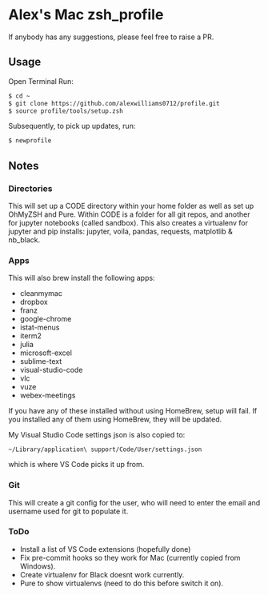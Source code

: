 # Alex's Mac zsh_profile

If anybody has any suggestions, please feel free to raise a PR.

## Usage

Open Terminal
Run:

```zsh
$ cd ~
$ git clone https://github.com/alexwilliams0712/profile.git
$ source profile/tools/setup.zsh
```

Subsequently, to pick up updates, run:

```zsh
$ newprofile
```

## Notes

### Directories

This will set up a CODE directory within your home folder as well as set up OhMyZSH and Pure. Within CODE is a folder for all git repos, and another for jupyter notebooks (called sandbox). This also creates a virtualenv for jupyter and pip installs: jupyter, voila, pandas, requests, matplotlib & nb_black.

### Apps

This will also brew install the following apps:

* cleanmymac
* dropbox
* franz
* google-chrome
* istat-menus
* iterm2
* julia
* microsoft-excel
* sublime-text
* visual-studio-code
* vlc
* vuze
* webex-meetings

If you have any of these installed without using HomeBrew, setup will fail. If you installed any of them using HomeBrew, they will be updated.

My Visual Studio Code settings json is also copied to:

```~/Library/application\ support/Code/User/settings.json```

which is where VS Code picks it up from.

### Git

This will create a git config for the user, who will need to enter the email and username used for git to populate it.

### ToDo

* Install a list of VS Code extensions (hopefully done)
* Fix pre-commit hooks so they work for Mac (currently copied from Windows).
* Create virtualenv for Black doesnt work currently.
* Pure to show virtualenvs (need to do this before switch it on).
